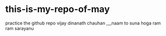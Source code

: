 # this-is-my-repo-of-may
practice the github repo
vijay dinanath chauhan ,,,,naam to suna hoga
ram ram sarayanu
